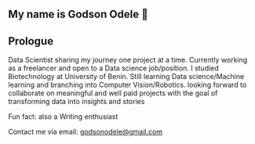 ## My name is Godson Odele 👋

## Prologue
 Data Scientist sharing my journey one project at a time. Currently working as a freelancer
 and open to a Data science job/position. I studied Biotechnology at University of Benin.
 Still learning Data science/Machine learning and branching into Computer Vision/Robotics.
 looking forward to collaborate on meaningful and well paid projects with the goal of 
 transforming data into insights and stories
 
 Fun fact:  also a Writing enthusiast
 
 Contact me via email: godsonodele@gmail.com
